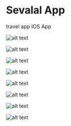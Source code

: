 # Sevalal App
travel app
IOS App

![alt text](https://github.com/vilas639/MyIonic/blob/master/Screenshot%202020-05-02%20at%2012.24.11%20AM.png?raw=true)

![alt text](https://github.com/vilas639/MyIonic/blob/master/Screenshot%202020-05-02%20at%2012.33.42%20AM.png?raw=true)

![alt text](https://github.com/vilas639/MyIonic/blob/master/Screenshot%202020-05-02%20at%2012.33.48%20AM.png?raw=true)


![alt text](https://github.com/vilas639/MyIonic/blob/master/Screenshot%202020-05-02%20at%2012.33.52%20AM.png?raw=true)

![alt text](https://github.com/vilas639/MyIonic/blob/master/Screenshot%202020-05-02%20at%2012.33.59%20AM.png?raw=true)

![alt text](https://github.com/vilas639/MyIonic/blob/master/Screenshot%202020-05-02%20at%2012.34.07%20AM.pngraw=true)

![alt text](https://github.com/vilas639/MyIonic/blob/master/Screenshot%202020-05-02%20at%2012.34.13%20AM.png?raw=true)

![alt text](https://github.com/vilas639/MyIonic/blob/master/Screenshot%202020-05-02%20at%2012.34.24%20AM.png?raw=true)

